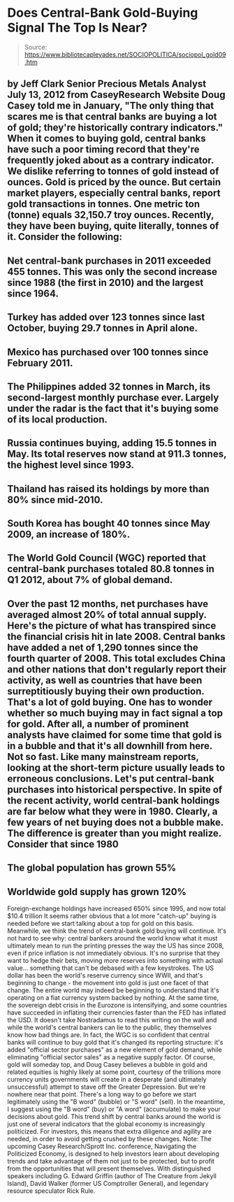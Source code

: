 # Does Central-Bank Gold-Buying Signal The Top Is Near?

> Source: https://www.bibliotecapleyades.net/SOCIOPOLITICA/sociopol_gold09.htm

by Jeff Clark
Senior Precious Metals Analyst
July 13, 2012
from
CaseyResearch Website
Doug Casey told me in January,
"The only thing that scares me is that
central banks are buying a lot of gold; they're historically contrary
indicators."
When it comes to buying gold, central banks have
such a poor timing record that they're frequently joked about as a contrary
indicator.
We dislike referring to tonnes of gold instead of ounces. Gold is priced by
the ounce. But certain market players, especially central banks, report gold
transactions in tonnes. One metric ton (tonne) equals 32,150.7 troy ounces.
Recently, they have been buying, quite literally, tonnes of it.
Consider the following:
-
Net central-bank purchases in 2011
exceeded 455 tonnes. This was only the second increase since 1988
(the first in 2010) and the largest since 1964.
-
Turkey has added over 123 tonnes since
last October, buying 29.7 tonnes in April alone.
-
Mexico has purchased over 100 tonnes
since February 2011.
-
The Philippines added 32 tonnes in
March, its second-largest monthly purchase ever. Largely under the
radar is the fact that it's buying some of its local production.
-
Russia continues buying, adding 15.5
tonnes in May. Its total reserves now stand at 911.3 tonnes, the
highest level since 1993.
-
Thailand has raised its holdings by more
than 80% since mid-2010.
-
South Korea has bought 40 tonnes since
May 2009, an increase of 180%.
-
The World Gold Council (WGC) reported
that central-bank purchases totaled 80.8 tonnes in Q1 2012, about 7%
of global demand.
-
Over the past 12 months, net purchases
have averaged almost 20% of total annual supply.
Here's the picture of what has transpired since
the financial crisis hit in late 2008.
Central banks have added a net of 1,290 tonnes
since the fourth quarter of 2008.
This total excludes China and other nations that
don't regularly report their activity, as well as countries that have been
surreptitiously buying their own production.
That's a lot of gold buying. One has to wonder whether so much buying may in
fact signal a top for gold. After all, a number of prominent analysts have
claimed for some time that gold is in a bubble and that it's all downhill
from here.
Not so fast. Like many mainstream reports, looking at the short-term picture
usually leads to erroneous conclusions. Let's put central-bank purchases
into historical perspective.
In spite of the recent activity, world
central-bank holdings are far below what they were in 1980. Clearly, a few
years of net buying does not a bubble make.
The difference is greater than you might realize.
Consider that since 1980
-
The global population has grown 55%
-
Worldwide gold supply has grown 120%
-
Foreign-exchange holdings have increased
650% since 1995, and now total $10.4 trillion
It seems rather obvious that a lot more
"catch-up" buying is needed before we start talking about a top for gold on
this basis.
Meanwhile, we think the trend of central-bank gold buying will continue.
It's not hard to see why: central bankers around the world know what it must
ultimately mean to run the printing presses the way the US has since 2008,
even if price inflation is not immediately obvious.
It's no surprise that they want to hedge their
bets, moving more reserves into something with actual value... something
that can't be debased with a few keystrokes. The US dollar has been the
world's reserve currency since WWII, and that's beginning to change - the
movement into gold is just one facet of that change.
The entire world may indeed be beginning to understand that it's operating
on a fiat currency system backed by nothing. At the same time, the sovereign
debt crisis in the Eurozone is intensifying, and some countries have
succeeded in inflating their currencies faster than
the FED has inflated the
USD.
It doesn't take Nostradamus to read this writing
on the wall
and while the world's central bankers can lie to the public,
they themselves know how bad things are.
In fact,
the WGC is so confident that central banks will continue to buy
gold that it's changed its reporting structure: it's added "official sector
purchases" as a new element of gold demand, while eliminating "official
sector sales" as a negative supply factor.
Of course, gold will someday top, and Doug Casey believes a bubble in gold
and related equities is highly likely at some point, courtesy of the
trillions more currency units governments will create in a desperate (and
ultimately unsuccessful) attempt to stave off the Greater Depression.
But we're nowhere near that point.
There's a long way to go before we start
legitimately using the "B word" (bubble) or "S word" (sell).
In the meantime, I suggest using the "B word" (buy) or "A word" (accumulate)
to make your decisions about gold. This trend shift by central banks around
the world is just one of several indicators that the global economy is
increasingly politicized.
For investors, this means that extra diligence
and agility are needed, in order to avoid getting crushed by these changes.
Note: The upcoming Casey
Research/Sprott Inc. conference, Navigating the Politicized Economy, is
designed to help investors learn about developing trends and take advantage
of them not just to be protected, but to profit from the opportunities that
will present themselves. With distinguished speakers including G. Edward
Griffin (author of
The Creature from Jekyll Island), David
Walker (former US Comptroller General), and legendary resource speculator
Rick Rule.
